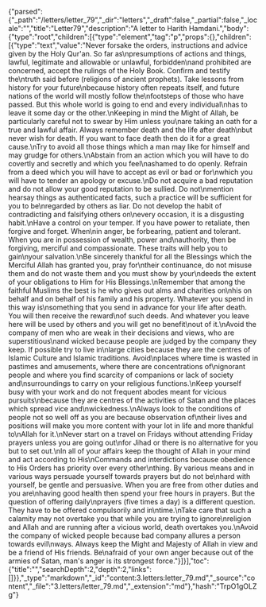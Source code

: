{"parsed":{"_path":"/letters/letter_79","_dir":"letters","_draft":false,"_partial":false,"_locale":"","title":"Letter79","description":"A letter to Harith Hamdani.","body":{"type":"root","children":[{"type":"element","tag":"p","props":{},"children":[{"type":"text","value":"Never forsake the orders, instructions and advice given by the Holy Qur'an. So far as\npresumptions of actions and things, lawful, legitimate and allowable or unlawful, forbidden\nand prohibited are concerned, accept the rulings of the Holy Book. Confirm and testify the\ntruth said before (religions of ancient prophets). Take lessons from history for your future\nbecause history often repeats itself, and future nations of the world will mostly follow the\nfootsteps of those who have passed. But this whole world is going to end and every individual\nhas to leave it some day or the other.\nKeeping in mind the Might of Allah, be particularly careful not to swear by Him unless you\nare taking an oath for a true and lawful affair. Always remember death and the life after death\nbut never wish for death. If you want to face death then do it for a great cause.\nTry to avoid all those things which a man may like for himself and may grudge for others.\nAbstain from an action which you will have to do covertly and secretly and which you feel\nashamed to do openly. Refrain from a deed which you will have to accept as evil or bad or for\nwhich you will have to tender an apology or excuse.\nDo not acquire a bad reputation and do not allow your good reputation to be sullied. Do not\nmention hearsay things as authenticated facts, such a practice will be sufficient for you to be\nregarded by others as liar. Do not develop the habit of contradicting and falsifying others on\nevery occasion, it is a disgusting habit.\nHave a control on your temper. If you have power to retaliate, then forgive and forget. When\nin anger, be forbearing, patient and tolerant. When you are in possession of wealth, power and\nauthority, then be forgiving, merciful and compassionate. These traits will help you to gain\nyour salvation.\nBe sincerely thankful for all the Blessings which the Merciful Allah has granted you, pray for\ntheir continuance, do not misuse them and do not waste them and you must show by your\ndeeds the extent of your obligations to Him for His Blessings.\nRemember that among the faithful Muslims the best is he who gives out alms and charities on\nhis on behalf and on behalf of his family and his property. Whatever you spend in this way is\nsomething that you send in advance for your life after death. You will then receive the reward\nof such deeds. And whatever you leave here will be used by others and you will get no benefit\nout of it.\nAvoid the company of men who are weak in their decisions and views, who are superstitious\nand wicked because people are judged by the company they keep. If possible try to live in\nlarge cities because they are the centres of Islamic Culture and Islamic traditions. Avoid\nplaces where time is wasted in pastimes and amusements, where there are concentrations of\nignorant people and where you find scarcity of companions or lack of society and\nsurroundings to carry on your religious functions.\nKeep yourself busy with your work and do not frequent abodes meant for vicious pursuits\nbecause they are centres of the activities of Satan and the places which spread vice and\nwickedness.\nAlways look to the conditions of people not so well off as you are because observation of\ntheir lives and positions will make you more content with your lot in life and more thankful to\nAllah for it.\nNever start on a travel on Fridays without attending Friday prayers unless you are going out\nfor Jihad or there is no alternative for you but to set out.\nIn all of your affairs keep the thought of Allah in your mind and act according to His\nCommands and interdictions because obedience to His Orders has priority over every other\nthing. By various means and in various ways persuade yourself towards prayers but do not be\nhard with yourself, be gentle and persuasive. When you are free from other duties and you are\nhaving good health then spend your free hours in prayers. But the question of offering daily\nprayers (five times a day) is a different question. They have to be offered compulsorily and in\ntime.\nTake care that such a calamity may not overtake you that while you are trying to ignore\nreligion and Allah and are running after a vicious world, death overtakes you.\nAvoid the company of wicked people because bad company allures a person towards evil\nways. Always keep the Might and Majesty of Allah in view and be a friend of His friends. Be\nafraid of your own anger because out of the armies of Satan, man's anger is its strongest force."}]}],"toc":{"title":"","searchDepth":2,"depth":2,"links":[]}},"_type":"markdown","_id":"content:3.letters:letter_79.md","_source":"content","_file":"3.letters/letter_79.md","_extension":"md"},"hash":"TrpO1gOLZg"}